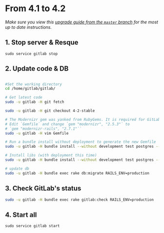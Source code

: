 # From 4.1 to 4.2
*Make sure you view this [upgrade guide from the `master` branch](https://gitlab.com/gitlab-org/gitlab-ce/tree/master/doc/update/4.1-to-4.2.md) for the most up to date instructions.*

## 1. Stop server & Resque

    sudo service gitlab stop

## 2. Update code & DB

```bash

#Set the working directory
cd /home/gitlab/gitlab/

# Get latest code
sudo -u gitlab -H git fetch

sudo -u gitlab -H git checkout 4-2-stable

# The Modernizr gem was yanked from RubyGems. It is required for GitLab >= 2.8.0
# Edit `Gemfile` and change `gem "modernizr", "2.5.3"` to
# `gem "modernizr-rails", "2.7.1"``
sudo -u gitlab -H vim Gemfile

# Run a bundle install without deployment to generate the new Gemfile
sudo -u gitlab -H bundle install --without development test postgres --no-deployment

# Install libs (with deployment this time)
sudo -u gitlab -H bundle install --without development test postgres --deployment

# update db
sudo -u gitlab -H bundle exec rake db:migrate RAILS_ENV=production

```

## 3. Check GitLab's status

```bash
sudo -u gitlab -H bundle exec rake gitlab:check RAILS_ENV=production
```

## 4. Start all

    sudo service gitlab start
